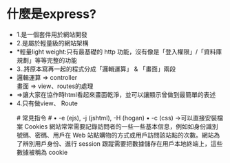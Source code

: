 # 什麼是express? #
<ul>
<li>1.是一個套件用於網站開發</li>
<li>2.是屬於輕量級的網站架構</li>
<li>*輕量light weight:只有最基礎的 http 功能，沒有像是「登入權限」/「資料庫規劃」等等完整的功能</li>
<li>3..將原本寫再一起的程式分成「邏輯運算」 & 「畫面」兩段</li>
<li>邏輯運算 => controller</li>
    畫面 => view、routes的處理
<li>=>讓大家在協作時html看起來畫面乾淨，並可以讓顯示曾做到最簡單的表述</li>
<li>4.只有做view、 Route</li>
</ul>

<ul>
# 常見指令 #
• -e (ejs), -j (jshtml), -H (hogan) • -c (css) ->可以直接安裝檔案
Cookies
網站常常需要記錄訪問者的一些一些基本信息，例如如身份識別號碼、密碼、用戶在 Web 站點購物的方式或用戶訪問該站點的次數。網站為了辨別用戶身份、進行 session 跟蹤需要把數據儲存在用戶本地終端上，這些數據被稱為 cookie
</ul>
